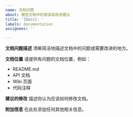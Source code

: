 ```yaml
---
name: 文档问题
about: 报告文档中的错误或改进建议
title: '[Docs]: '
labels: documentation
assignees: ''

---
```


**文档问题描述**
清晰简洁地描述文档中的问题或需要改进的地方。

**文档位置**
请提供有问题的文档位置，例如：
- README.md
- API 文档
- Wiki 页面
- 代码注释

**建议的修改**
描述你认为应该如何修改文档。

**附加信息**
在此处添加任何其他相关信息。